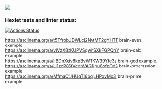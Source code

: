 <a href="https://codeclimate.com/github/jLukatar/frontend-project-44/maintainability"><img src="https://api.codeclimate.com/v1/badges/bb7cea428df0c0c4eca5/maintainability" /></a>
### Hexlet tests and linter status:
[![Actions Status](https://github.com/jLukatar/frontend-project-44/workflows/hexlet-check/badge.svg)](https://github.com/jLukatar/frontend-project-44/actions)

https://asciinema.org/a/t5TfrobUDWLcj2NvtMT2gYHTT brain-even example.</br>
https://asciinema.org/a/viVzXBzKUPVSqwhSXkFGPQrrY brain-calc example.</br>
https://asciinema.org/a/liBDnXeiv8kpBvWTKW39Yfe3a brain-gcd example.</br>
https://asciinema.org/a/U1zcP85fVcdhVAGNpu6ofpOdS brain-prograssion example.</br>
https://asciinema.org/a/MfmaCfJHUqTI6bqjLHPxvMx3I brain-prime example.</br>